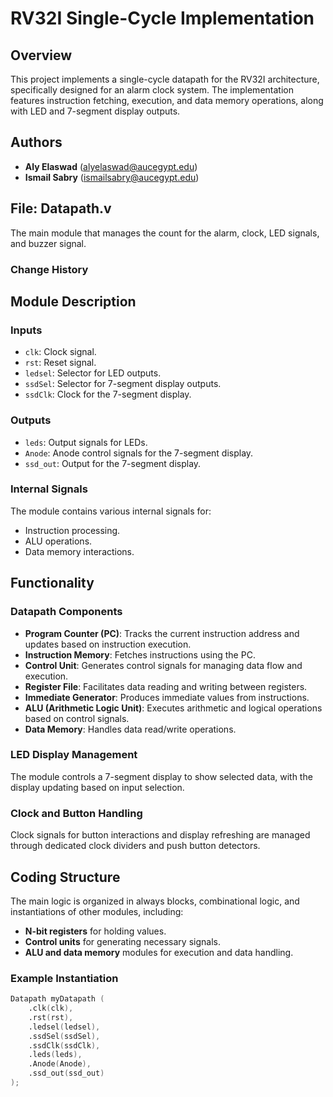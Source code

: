 # RV32I Single-Cycle Implementation

## Overview
This project implements a single-cycle datapath for the RV32I architecture, specifically designed for an alarm clock system. The implementation features instruction fetching, execution, and data memory operations, along with LED and 7-segment display outputs.

## Authors
- **Aly Elaswad** (alyelaswad@aucegypt.edu)
- **Ismail Sabry** (ismailsabry@aucegypt.edu)

## File: Datapath.v
The main module that manages the count for the alarm, clock, LED signals, and buzzer signal.

### Change History

## Module Description
### Inputs
- `clk`: Clock signal.
- `rst`: Reset signal.
- `ledsel`: Selector for LED outputs.
- `ssdSel`: Selector for 7-segment display outputs.
- `ssdClk`: Clock for the 7-segment display.

### Outputs
- `leds`: Output signals for LEDs.
- `Anode`: Anode control signals for the 7-segment display.
- `ssd_out`: Output for the 7-segment display.

### Internal Signals
The module contains various internal signals for:
- Instruction processing.
- ALU operations.
- Data memory interactions.

## Functionality
### Datapath Components
- **Program Counter (PC)**: Tracks the current instruction address and updates based on instruction execution.
- **Instruction Memory**: Fetches instructions using the PC.
- **Control Unit**: Generates control signals for managing data flow and execution.
- **Register File**: Facilitates data reading and writing between registers.
- **Immediate Generator**: Produces immediate values from instructions.
- **ALU (Arithmetic Logic Unit)**: Executes arithmetic and logical operations based on control signals.
- **Data Memory**: Handles data read/write operations.

### LED Display Management
The module controls a 7-segment display to show selected data, with the display updating based on input selection.

### Clock and Button Handling
Clock signals for button interactions and display refreshing are managed through dedicated clock dividers and push button detectors.

## Coding Structure
The main logic is organized in always blocks, combinational logic, and instantiations of other modules, including:
- **N-bit registers** for holding values.
- **Control units** for generating necessary signals.
- **ALU and data memory** modules for execution and data handling.

### Example Instantiation
```verilog
Datapath myDatapath (
    .clk(clk),
    .rst(rst),
    .ledsel(ledsel),
    .ssdSel(ssdSel),
    .ssdClk(ssdClk),
    .leds(leds),
    .Anode(Anode),
    .ssd_out(ssd_out)
);
